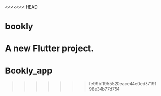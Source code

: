 <<<<<<< HEAD
# bookly

A new Flutter project.
=======
# Bookly_app
>>>>>>> fe99bf1955520eace44e0ed3719198e34b77d754
